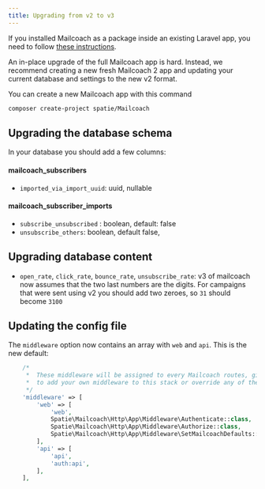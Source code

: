 ```yaml
---
title: Upgrading from v2 to v3
---
```


If you installed Mailcoach as a package inside an existing Laravel app, you need to follow [these instructions](https://mailcoach.app/docs/v3/package/general/upgrading).

An in-place upgrade of the full Mailcoach app is hard. Instead, we recommend creating a new fresh Mailcoach 2 app and updating your current database and settings to the new v2 format.

You can create a new Mailcoach app with this command

```bash
composer create-project spatie/Mailcoach
```

## Upgrading the database schema

In your database you should add a few columns:

#### mailcoach_subscribers

- `imported_via_import_uuid`: uuid, nullable

#### mailcoach_subscriber_imports

- `subscribe_unsubscribed` : boolean, default: false
- `unsubscribe_others`: boolean, default false,

## Upgrading database content

- `open_rate`, `click_rate`, `bounce_rate`, `unsubscribe_rate`: v3 of mailcoach now assumes that the two last numbers are the digits. For campaigns that were sent using v2 you should add two zeroes, so `31` should become `3100`

## Updating the config file

The `middleware` option now contains an array with `web` and `api`. This is the new default:

```php
    /*
     *  These middleware will be assigned to every Mailcoach routes, giving you the chance
     *  to add your own middleware to this stack or override any of the existing middleware.
     */
    'middleware' => [
        'web' => [
            'web',
            Spatie\Mailcoach\Http\App\Middleware\Authenticate::class,
            Spatie\Mailcoach\Http\App\Middleware\Authorize::class,
            Spatie\Mailcoach\Http\App\Middleware\SetMailcoachDefaults::class,
        ],
        'api' => [
            'api',
            'auth:api',
        ],
    ],
```
